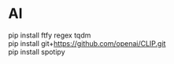 # AI

pip install ftfy regex tqdm\
pip install git+https://github.com/openai/CLIP.git \
pip install spotipy
